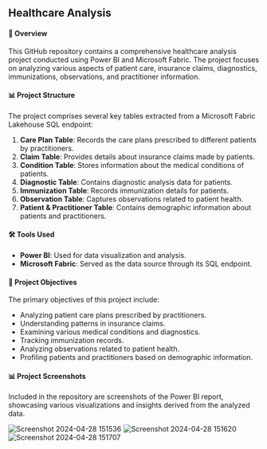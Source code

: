 ## Healthcare Analysis

#### 🏥 Overview
This GitHub repository contains a comprehensive healthcare analysis project conducted using Power BI and Microsoft Fabric. The project focuses on analyzing various aspects of patient care, insurance claims, diagnostics, immunizations, observations, and practitioner information.

#### 📊 Project Structure
The project comprises several key tables extracted from a Microsoft Fabric Lakehouse SQL endpoint:

1. **Care Plan Table**: Records the care plans prescribed to different patients by practitioners.
2. **Claim Table**: Provides details about insurance claims made by patients.
3. **Condition Table**: Stores information about the medical conditions of patients.
4. **Diagnostic Table**: Contains diagnostic analysis data for patients.
5. **Immunization Table**: Records immunization details for patients.
6. **Observation Table**: Captures observations related to patient health.
7. **Patient & Practitioner Table**: Contains demographic information about patients and practitioners.

#### 🛠️ Tools Used
- **Power BI**: Used for data visualization and analysis.
- **Microsoft Fabric**: Served as the data source through its SQL endpoint.

#### 🎯 Project Objectives
The primary objectives of this project include:
- Analyzing patient care plans prescribed by practitioners.
- Understanding patterns in insurance claims.
- Examining various medical conditions and diagnostics.
- Tracking immunization records.
- Analyzing observations related to patient health.
- Profiling patients and practitioners based on demographic information.

#### 📊 Project Screenshots
Included in the repository are screenshots of the Power BI report, showcasing various visualizations and insights derived from the analyzed data.

![Screenshot 2024-04-28 151536](https://github.com/mohita98/Healthcare-Analysis/assets/77202377/0841833a-8179-4518-9926-086200256545)
![Screenshot 2024-04-28 151620](https://github.com/mohita98/Healthcare-Analysis/assets/77202377/46c8d321-b9c5-4539-9f40-dcef7490db5c)
![Screenshot 2024-04-28 151707](https://github.com/mohita98/Healthcare-Analysis/assets/77202377/d3110f13-2c4e-443d-af57-ad0de25051a9)

